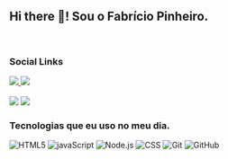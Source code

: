 
<!--
**FabriciosPinheiro/fabriciosPinheiro** is a ✨ _special_ ✨ repository because its `README.md` (this file) appears on your GitHub profile.

Here are some ideas to get you started:

- 🔭 I’m currently working on ...
- 🌱 I’m currently learning ...
- 👯 I’m looking to collaborate on ..__
- 🤔 I’m looking for help with ...
- 💬 Ask me about ...
- 📫 How to reach me: ...
- 😄 Pronouns: ...
- ⚡ Fun fact: ...
-->

## Hi there 👋! Sou o Fabrício Pinheiro.
<br>

### Social Links
<a href="">
<img src="https://img.shields.io/badge/-fabriciospinheiro-05122A?style=flat&logo=linkedin">
</a>
<a href="https://www.linkedin.com/in/fabriciopinheiro-bab589221/">
<img src="https://img.shields.io/badge/-fabriciopinheirods.dev.me-05122A?style=flat&logo=instagram">
</a><br><br>


<img src="https://github-readme-stats.vercel.app/api?username=fabriciospinheiro&show_icons=true&theme=highcontrast">
<img src="https://github-readme-stats.vercel.app/api/top-langs/?username=fabriciospinheiro&layout=compact&theme=highcontrast">
<br>

### Tecnologias que eu uso no meu dia.

<div style="display: inline_block">
  <img aling="center" alt="HTML5" src="https://img.shields.io/badge/HTML5-E34F26?style=for-the-badge&logo=html5&logoColor=white">
  <img aling="center" alt="javaScript" src="https://img.shields.io/badge/JavaScript-F7DF1E?style=for-the-badge&logo=javascript&logoColor=black">
  <img aling="center" alt="Node.js" src="https://img.shields.io/badge/Node.js-43853D?style=for-the-badge&logo=node.js&logoColor=white">
  <img aling="center" alt="CSS" src="https://img.shields.io/badge/CSS3-1572B6?style=for-the-badge&logo=css3&logoColor=white">
  <img aling="center" alt="Git" src="https://img.shields.io/badge/HTML5-E34F26?style=for-the-badge&logo=html5&logoColor=white">
  <img aling="center" alt="GitHub" src="https://img.shields.io/badge/GitHub-100000?style=for-the-badge&logo=github&logoColor=white">
</div>
